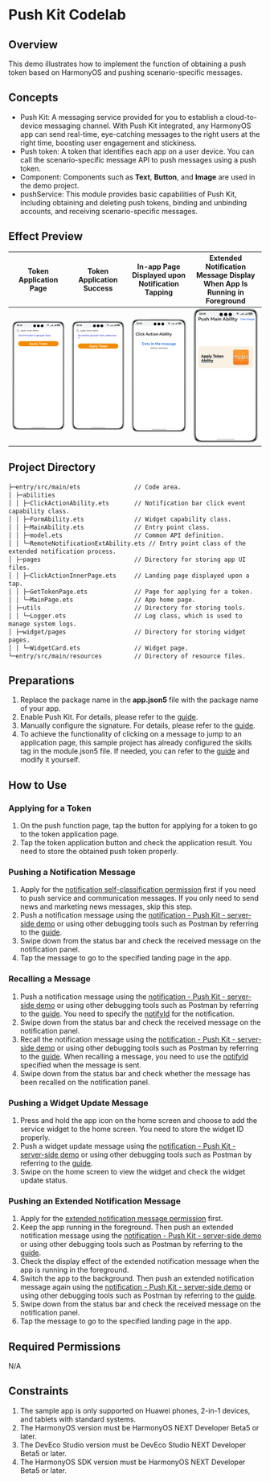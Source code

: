 # Push Kit Codelab

## Overview
This demo illustrates how to implement the function of obtaining a push token based on HarmonyOS and pushing scenario-specific messages.


## Concepts
- Push Kit: A messaging service provided for you to establish a cloud-to-device messaging channel. With Push Kit integrated, any HarmonyOS app can send real-time, eye-catching messages to the right users at the right time, boosting user engagement and stickiness.
- Push token: A token that identifies each app on a user device. You can call the scenario-specific message API to push messages using a push token.
- Component: Components such as **Text**, **Button**, and **Image** are used in the demo project.
- pushService: This module provides basic capabilities of Push Kit, including obtaining and deleting push tokens, binding and unbinding accounts, and receiving scenario-specific messages.

## Effect Preview
| Token Application Page                      | Token Application Success                     | In-app Page Displayed upon Notification Tapping                             | Extended Notification Message Display When App Is Running in Foreground                      |
|---------------------------------|--------------------------------|-----------------------------------------|--------------------------------------|
| ![](./screenshots/getToken_en.png) | ![](./screenshots/success_en.png) | ![](./screenshots/extendedToast_en.png) | ![](./screenshots/clickLandingPage_en.png) |

## Project Directory

```
├─entry/src/main/ets               // Code area. 
│ ├─abilities
│ │ ├─ClickActionAbility.ets       // Notification bar click event capability class.
│ │ ├─FormAbility.ets              // Widget capability class.
│ │ ├─MainAbility.ets              // Entry point class.
│ │ ├─model.ets                    // Common API definition.
│ │ └─RemoteNotificationExtAbility.ets // Entry point class of the extended notification process.
│ ├─pages                          // Directory for storing app UI files.               
│ │ ├─ClickActionInnerPage.ets     // Landing page displayed upon a tap.           
│ │ ├─GetTokenPage.ets             // Page for applying for a token.
│ │ └─MainPage.ets                 // App home page.
│ ├─utils                          // Directory for storing tools.
│ │ └─Logger.ets                   // Log class, which is used to manage system logs.
│ ├─widget/pages                   // Directory for storing widget pages.
│ │ └─WidgetCard.ets               // Widget page.
└─entry/src/main/resources         // Directory of resource files.
```

## Preparations
1. Replace the package name in the **app.json5** file with the package name of your app.
2. Enable Push Kit. For details, please refer to the [guide](https://developer.huawei.com/consumer/en/doc/harmonyos-guides-V5/push-config-setting-V5#section13206419341).
3. Manually configure the signature. For details, please refer to the [guide](https://developer.huawei.com/consumer/en/doc/harmonyos-guides-V5/ide-signing-0000001587684945-V5#section297715173233).
4. To achieve the functionality of clicking on a message to jump to an application page, this sample project has already configured the skills tag in the module.json5 file. If needed, you can refer to the [guide](https://developer.huawei.com/consumer/en/doc/harmonyos-guides-V5/push-send-alert-V5#section697519219136) and modify it yourself.

## How to Use
### Applying for a Token
1. On the push function page, tap the button for applying for a token to go to the token application page.
2. Tap the token application button and check the application result. You need to store the obtained push token properly.

### Pushing a Notification Message
1. Apply for the [notification self-classification permission](https://developer.huawei.com/consumer/en/doc/harmonyos-guides-V5/push-apply-right-V5#section16708911111611) first if you need to push service and communication messages. If you only need to send news and marketing news messages, skip this step.
2. Push a notification message using the [notification - Push Kit - server-side demo](https://gitee.com/harmonyos_samples/push-kit_-sample-code_-server-demo_-java) or using other debugging tools such as Postman by referring to the [guide](https://developer.huawei.com/consumer/en/doc/harmonyos-guides-V5/push-send-alert-V5).
3. Swipe down from the status bar and check the received message on the notification panel.
4. Tap the message to go to the specified landing page in the app.

### Recalling a Message
1. Push a notification message using the [notification - Push Kit - server-side demo](https://gitee.com/harmonyos_samples/push-kit_-sample-code_-server-demo_-java) or using other debugging tools such as Postman by referring to the [guide](https://developer.huawei.com/consumer/en/doc/harmonyos-guides-V5/push-send-alert-V5). You need to specify the [notifyId](https://developer.huawei.com/consumer/en/doc/harmonyos-references-V5/push-scenariozed-api-request-param-V5#section17371529101117) for the notification.
2. Swipe down from the status bar and check the received message on the notification panel.
3. Recall the notification message using the [notification - Push Kit - server-side demo](https://gitee.com/harmonyos_samples/push-kit_-sample-code_-server-demo_-java) or using other debugging tools such as Postman by referring to the [guide](https://developer.huawei.com/consumer/en/doc/harmonyos-guides-V5/push-revoke-alert-V5). When recalling a message, you need to use the [notifyId](https://developer.huawei.com/consumer/en/doc/harmonyos-references-V5/push-msg-revoke-V5#section166472121113) specified when the message is sent.
4. Swipe down from the status bar and check whether the message has been recalled on the notification panel.

### Pushing a Widget Update Message
1. Press and hold the app icon on the home screen and choose to add the service widget to the home screen. You need to store the widget ID properly.
2. Push a widget update message using the [notification - Push Kit - server-side demo](https://gitee.com/harmonyos_samples/push-kit_-sample-code_-server-demo_-java) or using other debugging tools such as Postman by referring to the [guide](https://developer.huawei.com/consumer/en/doc/harmonyos-guides-V5/push-form-update-V5).
3. Swipe on the home screen to view the widget and check the widget update status.

### Pushing an Extended Notification Message
1. Apply for the [extended notification message permission](https://developer.huawei.com/consumer/en/doc/harmonyos-guides-V5/push-apply-right-V5#section159981112245) first.
2. Keep the app running in the foreground. Then push an extended notification message using the [notification - Push Kit - server-side demo](https://gitee.com/harmonyos_samples/push-kit_-sample-code_-server-demo_-java) or using other debugging tools such as Postman by referring to the [guide](https://developer.huawei.com/consumer/en/doc/harmonyos-guides-V5/push-send-extend-noti-V5).
3. Check the display effect of the extended notification message when the app is running in the foreground.
4. Switch the app to the background. Then push an extended notification message again using the [notification - Push Kit - server-side demo](https://gitee.com/harmonyos_samples/push-kit_-sample-code_-server-demo_-java) or using other debugging tools such as Postman by referring to the [guide](https://developer.huawei.com/consumer/en/doc/harmonyos-guides-V5/push-send-extend-noti-V5).
5. Swipe down from the status bar and check the received message on the notification panel.
6. Tap the message to go to the specified landing page in the app.

## Required Permissions
N/A

## Constraints
1. The sample app is only supported on Huawei phones, 2-in-1 devices, and tablets with standard systems. 
2. The HarmonyOS version must be HarmonyOS NEXT Developer Beta5 or later.
3. The DevEco Studio version must be DevEco Studio NEXT Developer Beta5 or later.
4. The HarmonyOS SDK version must be HarmonyOS NEXT Developer Beta5 or later.
